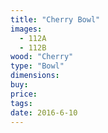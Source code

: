 ```yaml
---
title: "Cherry Bowl"
images:
  - 112A
  - 112B
wood: "Cherry"
type: "Bowl"
dimensions:
buy:
price:
tags:
date: 2016-6-10
---
```

